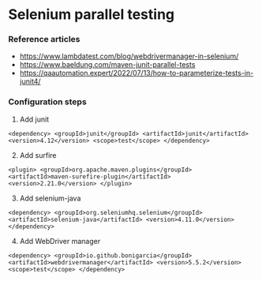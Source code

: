 # Selenium parallel testing

### Reference articles
* https://www.lambdatest.com/blog/webdrivermanager-in-selenium/
* https://www.baeldung.com/maven-junit-parallel-tests
* https://qaautomation.expert/2022/07/13/how-to-parameterize-tests-in-junit4/
  
### Configuration steps
1. Add junit
  
`<dependency>
<groupId>junit</groupId>
<artifactId>junit</artifactId>
<version>4.12</version>
<scope>test</scope>
</dependency>`
  
2. Add surfire
  
`<plugin>
<groupId>org.apache.maven.plugins</groupId>
<artifactId>maven-surefire-plugin</artifactId>
<version>2.21.0</version>
</plugin>`
  
3. Add selenium-java
  
`<dependency>
<groupId>org.seleniumhq.selenium</groupId>
<artifactId>selenium-java</artifactId>
<version>4.11.0</version>
</dependency>`
  
4. Add WebDriver manager
  
`<dependency>
<groupId>io.github.bonigarcia</groupId>
<artifactId>webdrivermanager</artifactId>
<version>5.5.2</version>
<scope>test</scope>
</dependency>`